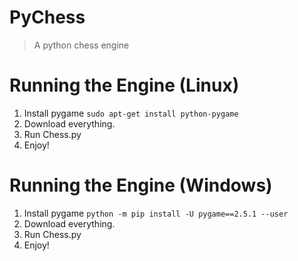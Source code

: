 # PyChess
> A python chess engine

# Running the Engine (Linux)
  1. Install pygame `sudo apt-get install python-pygame`
  2. Download everything.
  3. Run Chess.py
  4. Enjoy!

# Running the Engine (Windows)
  1. Install pygame `python -m pip install -U pygame==2.5.1 --user`
  2. Download everything.
  3. Run Chess.py
  4. Enjoy!
